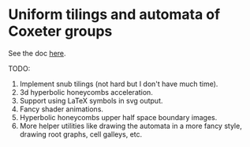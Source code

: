 # Uniform tilings and automata of Coxeter groups

See the doc [here](http://pywonderland.com/uniform-tilings/).

TODO:

1. Implement snub tilings (not hard but I don't have much time).
2. 3d hyperbolic honeycombs acceleration.
3. Support using LaTeX symbols in svg output.
4. Fancy shader animations.
5. Hyperbolic honeycombs upper half space boundary images.
6. More helper utilities like drawing the automata in a more fancy style, drawing root graphs, cell galleys, etc.
